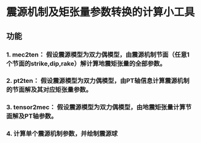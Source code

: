 # 震源机制及矩张量参数转换的计算小工具
## 功能
### 1. mec2ten： 假设震源模型为双力偶模型，由震源机制节面（任意1个节面的strike,dip,rake）解计算地震矩张量的全部参数。
### 2. pt2ten：  假设震源模型为双力偶模型，由PT轴信息计算震源机制的节面解及其对应矩张量参数。
### 3. tensor2mec：  假设震源模型为双力偶模型，由地震矩张量计算节面解及PT轴参数。 
### 4. 计算单个震源机制参数，并绘制震源球
